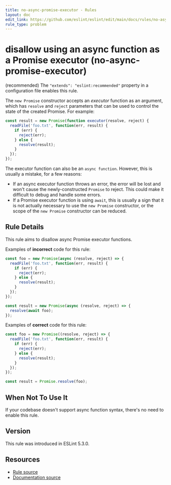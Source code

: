 ```yaml
---
title: no-async-promise-executor - Rules
layout: doc
edit_link: https://github.com/eslint/eslint/edit/main/docs/rules/no-async-promise-executor.md
rule_type: problem
---
```

<!-- Note: No pull requests accepted for this file. See README.md in the root directory for details. -->

# disallow using an async function as a Promise executor (no-async-promise-executor)

(recommended) The `"extends": "eslint:recommended"` property in a configuration file enables this rule.

The `new Promise` constructor accepts an *executor* function as an argument, which has `resolve` and `reject` parameters that can be used to control the state of the created Promise. For example:

```js
const result = new Promise(function executor(resolve, reject) {
  readFile('foo.txt', function(err, result) {
    if (err) {
      reject(err);
    } else {
      resolve(result);
    }
  });
});
```

The executor function can also be an `async function`. However, this is usually a mistake, for a few reasons:

* If an async executor function throws an error, the error will be lost and won't cause the newly-constructed `Promise` to reject. This could make it difficult to debug and handle some errors.
* If a Promise executor function is using `await`, this is usually a sign that it is not actually necessary to use the `new Promise` constructor, or the scope of the `new Promise` constructor can be reduced.

## Rule Details

This rule aims to disallow async Promise executor functions.

Examples of **incorrect** code for this rule:

```js
const foo = new Promise(async (resolve, reject) => {
  readFile('foo.txt', function(err, result) {
    if (err) {
      reject(err);
    } else {
      resolve(result);
    }
  });
});

const result = new Promise(async (resolve, reject) => {
  resolve(await foo);
});
```

Examples of **correct** code for this rule:

```js
const foo = new Promise((resolve, reject) => {
  readFile('foo.txt', function(err, result) {
    if (err) {
      reject(err);
    } else {
      resolve(result);
    }
  });
});

const result = Promise.resolve(foo);
```

## When Not To Use It

If your codebase doesn't support async function syntax, there's no need to enable this rule.

## Version

This rule was introduced in ESLint 5.3.0.

## Resources

* [Rule source](https://github.com/eslint/eslint/tree/HEAD/lib/rules/no-async-promise-executor.js)
* [Documentation source](https://github.com/eslint/eslint/tree/HEAD/docs/rules/no-async-promise-executor.md)
